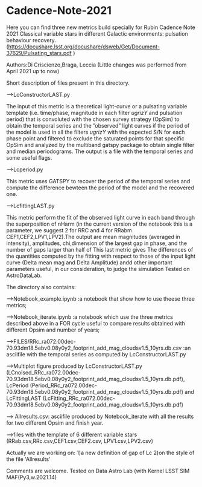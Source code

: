 # Cadence-Note-2021
Here you can find three  new metrics build specially for Rubin Cadence Note 2021:Classical variable stars in different Galactic environments: pulsation behaviour recovery.
(https://docushare.lsst.org/docushare/dsweb/Get/Document-37629/Pulsating_stars.pdf )

Authors:Di Criscienzo,Braga, Leccia
(Little changes was performed from April 2021 up to now)

Short description of files present in this directory.


-->LcConstructorLAST.py

The input of this metric is a theoretical light-curve or a pulsating variable template 
(i.e. time/phase, magnitude in each filter $ugrizY$ and pulsation period) that is convoluted with the chosen survey strategy 
(OpSim) to obtain the temporal series and  the ”observed” light curves if the period of the model is used in all the filters $ugrizY$ with the expected S/N for each phase point and  filtered to exclude the saturated points for that specific OpSim and analyzed by the multiband gatspy package to obtain single filter and median periodograms. The output is a file with the temporal series and some useful flags.


-->Lcperiod.py


This metric uses GATSPY to recover the period of the temporal series and compute the difference bewteen the period of the model and the recovered one.


-->LcfittingLAST.py

This metric perform  the fit of the observed light curve in each band through the superposition of nHarm (in the current version of the notebook this is a parameter, we suggest 2 for RRC and 4 for RRabm CEF1,CEF2,LPV1,LPV2).The output are  mean magnitudes (averaged in intensity), amplitudes, chi,dimension of the largest gap in phase, and the number of gaps larger than half of 
This last metric gives The differences of the quantities  computed by the fitting with respect to those of the input light curve (Delta mean mag and Delta Amplitude) andd other important parameters useful, in our consideration, to judge the simulation
Tested on AstroDataLab.

The directory also contains:

-->Notebook_example.ipynb :a notebook that  show how to use theese three metrics;

-->Notebook_iterate.ipynb :a notebook which use the three metrics described above  in a FOR cycle useful to compare results obtained with  different Opsim and number of years;

-->FILES/RRc_ra072.00dec-70.93dm18.5ebv0.08y0y2_footprint_add_mag_cloudsv1.5_10yrs.db.csv  :an  asciifile with the temporal series as computed by LcConstructorLAST.py 

-->Multiplot figure produced by  LcConstructorLAST.py (LCnoised_RRc_ra072.00dec-70.93dm18.5ebv0.08y0y2_footprint_add_mag_cloudsv1.5_10yrs.db.pdf), LcPeriod (Period_RRc_ra072.00dec-70.93dm18.5ebv0.08y0y2_footprint_add_mag_cloudsv1.5_10yrs.db.pdf) and LcFittingLAST (LcFitting_RRc_ra072.00dec-70.93dm18.5ebv0.08y0y2_footprint_add_mag_cloudsv1.5_10yrs.db.pdf)
 
--> Allresults.csv: asciifile  produced by Notebook_iterate with all the results for two different Opsim and finish year.

-->files with the template of 6 different variable stars (RRab.csv,RRc.csv,CEF1.csv,CEF2.csv, LPV1.csv,LPV2.csv)

Actually we are working on:
1)a new definition of gap of Lc
2)on the style of the file 'Allresults'


Comments are welcome. 
Tested on Data Astro Lab (with Kernel LSST SIM MAF(Py3,w.2021.14)


